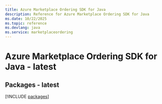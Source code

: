 ```yaml
---
title: Azure Marketplace Ordering SDK for Java
description: Reference for Azure Marketplace Ordering SDK for Java
ms.date: 10/22/2025
ms.topic: reference
ms.devlang: java
ms.service: marketplaceordering
---
```

# Azure Marketplace Ordering SDK for Java - latest
## Packages - latest
[!INCLUDE [packages](marketplace-ordering-index.md)]